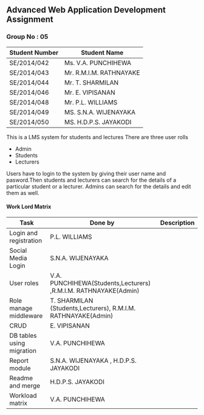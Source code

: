 ## Advanced Web  Application Development Assignment
### Group No : 05
| Student Number | Student Name |
| ------------- | ------------- |
| SE/2014/042 |Ms. V.A. PUNCHIHEWA|
|SE/2014/043 |Mr. R.M.I.M. RATHNAYAKE|
|SE/2014/044 |Mr. T. SHARMILAN|
|SE/2014/046 |Mr. E. VIPISANAN|
|SE/2014/048 |Mr. P.L. WILLIAMS|
|SE/2014/049 |MS. S.N.A. WIJENAYAKA|
|SE/2014/050 |MS. H.D.P.S. JAYAKODI|


This is a LMS system for students and lectures
There are three user rolls
* Admin
* Students
* Lecturers

Users have to login to the system by giving their user name and pasword.Then students and lecturers can search for the details of a particular student or a lecturer. Admins can search for the details and edit them as well.
#### Work Lord Matrix
| Task | Done by |Description|
| ------------- | ------------- |------------- |
|Login and registration |P.L. WILLIAMS| |
|Social Media Login |S.N.A. WIJENAYAKA| |
|User roles|  V.A. PUNCHIHEWA(Students,Lecturers)  ,R.M.I.M. RATHNAYAKE(Admin) | |
|Role manage middleware|  T. SHARMILAN (Students,Lecturers), R.M.I.M. RATHNAYAKE(Admin)     | |
|CRUD|  E. VIPISANAN  | |
|DB tables using migration| V.A. PUNCHIHEWA| |
|Report  module| S.N.A. WIJENAYAKA , H.D.P.S. JAYAKODI | |
|Readme and merge| H.D.P.S. JAYAKODI | |
|Workload matrix| V.A. PUNCHIHEWA| |
